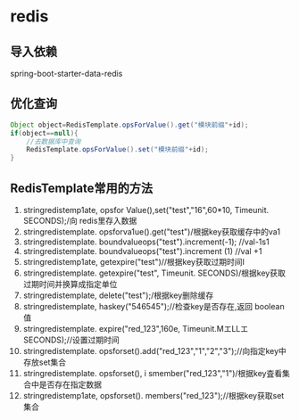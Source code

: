 # redis

## 导入依赖

spring-boot-starter-data-redis

## 优化查询

``` java
Object object=RedisTemplate.opsForValue().get("模块前缀"+id);
if(object==null){
    //去数据库中查询
    RedisTemplate.opsForValue().set("模块前缀"+id);
}
```



## RedisTemplate常用的方法

1. stringredistemp1ate, opsfor Value(),set("test","16",60*10, Timeunit. SECONDS);/向 redis里存入数据
2. stringredistemplate. opsforva1ue().get("test")/根据key获取缓存中的va1
3. stringredistemplate. boundvalueops("test").increment(-1); //val-1s1
4. stringredistemplate. boundvalueops("test").increment (1) //val +1
5. stringredistemp1ate, getexpire("test")//根据key获取过期时间I
6. stringredistemplate. getexpire("test", Timeunit. SECONDS)/根据key获取过期时间并换算成指定单位
7. stringredistemplate, delete("test");/根据key删除缓存
8. stringredistemplate, haskey("546545");//检查key是否存在,返回 boolean值
9. stringredistemplate. expire("red_123",160e, Timeunit.MエLLエ SECONDS);//设置过期时间
10. stringredistemplate. opsforset().add("red_123","1","2","3");//向指定key中存放set集合
11. stringredistemplate. opsforset(), i smember("red_123","1")/根据key査看集合中是否存在指定数据
12. stringredistemp1ate, opsforset(). members("red_123");//根据key获取set集合

